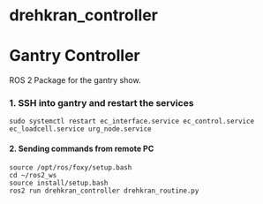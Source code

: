 # drehkran_controller

# Gantry Controller
ROS 2 Package for the gantry show.

### 1. SSH into gantry and restart the services

    sudo systemctl restart ec_interface.service ec_control.service ec_loadcell.service urg_node.service

#### 2. Sending commands from remote PC
    
    source /opt/ros/foxy/setup.bash
    cd ~/ros2_ws
    source install/setup.bash
    ros2 run drehkran_controller drehkran_routine.py 

